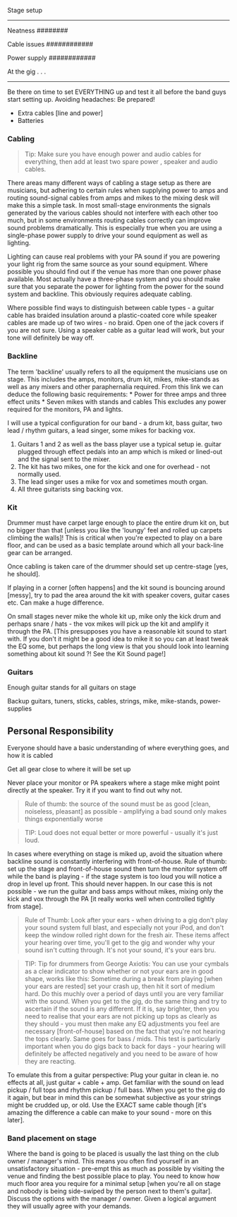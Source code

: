 
Stage setup
***********

Neatness
########

Cable issues
############

Power supply
############

At the gig . . .
****************

Be there on time to set EVERYTHING up and test it all before the band guys start setting up.
Avoiding headaches: Be prepared!
- Extra cables [line and power]
- Batteries

### Cabling

> Tip: Make sure you have enough power and audio cables for everything, then add at least two spare power , speaker and audio cables.

There areas many different ways of cabling a stage setup as there are musicians, but adhering to certain rules when supplying power to amps and routing sound-signal cables from amps and mikes to the mixing desk will make this a simple task.
In most small-stage environments the signals generated by the various cables should not interfere with each other too much, but in some environments routing cables correctly can improve sound problems dramatically. This is especially true when you are using a single-phase power supply to drive your sound equipment as well as lighting.

Lighting can cause real problems with your PA sound if you are powering your light rig from the same source as your sound equipment. Where possible you should find out if the venue has more than one power phase available. Most actually have a three-phase system and you should make sure that you separate the power for lighting from the power for the sound system and backline. This obviously requires adequate cabling.

Where possible find ways to distinguish between cable types - a guitar cable has braided insulation around a plastic-coated core while speaker cables are made up of two wires - no braid. Open one of the jack covers if you are not sure. Using a speaker cable as a guitar lead will work, but your tone will definitely be way off.

### Backline

The term 'backline' usually refers to all the equipment the musicians use on stage. This includes the amps, monitors, drum kit, mikes, mike-stands as well as any mixers and other paraphernalia required.
From this link we can deduce the following basic requirements:
    * Power for three amps and three effect units
    * Seven mikes with stands and cables
This excludes any power required for the monitors, PA and lights.

I will use a typical configuration for our band - a drum kit, bass guitar, two lead / rhythm guitars, a lead singer, some mikes for backing vox.
1.   Guitars 1 and 2 as well as the bass player use a typical setup ie. guitar plugged through effect pedals into an amp which is miked or lined-out and the signal sent to the mixer.
2.   The kit has two mikes, one for the kick and one for overhead - not normally used.
3.   The lead singer uses a mike for vox and sometimes mouth organ.
4.   All three guitarists sing backing vox.

### Kit

Drummer must have carpet large enough to place the entire drum kit on, but no bigger than that [unless you like the 'loungy' feel and rolled up carpets climbing the walls]! This is critical when you're expected to play on a bare floor, and can be used as a basic template around which all your back-line gear can be arranged.

Once cabling is taken care of the drummer should set up centre-stage [yes, he should].  

If playing in a corner [often happens] and the kit sound is bouncing around [messy], try to pad the area around the kit with speaker covers, guitar cases etc. Can make a huge difference.

On small stages never mike the whole kit up, mike only the kick drum and perhaps snare / hats - the vox mikes will pick up the kit and amplify it through the PA. [This presupposes you have a reasonable kit sound to start with. If you don't it might be a good idea to mike it so you can at least tweak the EQ some, but perhaps the long view is that you should look into learning something about kit sound ?! See the Kit Sound page!]

### Guitars

Enough guitar stands for all guitars on stage  

Backup guitars, tuners, sticks, cables, strings, mike, mike-stands, power-supplies  

## Personal Responsibility

Everyone should have a basic understanding of where everything goes, and how it is cabled  

Get all gear close to where it will be set up  

Never place your monitor or PA speakers where a stage mike might point directly at the speaker. Try it if you want to find out why not.  
> Rule of thumb: the source of the sound must be as good [clean, noiseless, pleasant] as possible - amplifying a bad sound only makes things exponentially worse

> TIP: Loud does not equal better or more powerful - usually it's just loud.  

In cases where everything on stage is miked up, avoid the situation where backline sound is constantly interfering with front-of-house. Rule of thumb: set up the stage and front-of-house sound then turn the monitor system off while the band is playing - if the stage system is too loud you will notice a drop in level up front. This should never happen. In our case this is not possible - we run the guitar and bass amps without mikes, mixing only the kick and vox through the PA [it really works well when controlled tightly from stage].

> Rule of Thumb: Look after your ears - when driving to a gig don't play your sound system full blast, and especially not your iPod, and don't keep the window rolled right down for the fresh air. These items affect your hearing over time, you'll get to the gig and wonder why your sound isn't cutting through. It's not your sound, it's your ears bru.

> TIP: Tip for drummers from George Axiotis: You can use your cymbals as a clear indicator to show whether or not your ears are in good shape, works like this: Sometime during a break from playing [when your ears are rested] set your crash up, then hit it sort of medium hard. Do this muchly over a period of days until you are very familiar with the sound. When you get to the gig, do the same thing and try to ascertain if the sound is any different. If it is, say brighter, then you need to realise that your ears are not picking up tops as clearly as they should - you must then make any EQ adjustments you feel are necessary [front-of-house] based on the fact that you're not hearing the tops clearly. Same goes for bass / mids. This test is particularly important when you do gigs back to back for days - your hearing will definitely be affected negatively and you need to be aware of how they are reacting.

To emulate this from a guitar perspective: Plug your guitar in clean ie. no effects at all, just guitar + cable + amp. Get familiar with the sound on lead pickup / full tops and rhythm pickup / full bass. When you get to the gig do it again, but bear in mind this can be somewhat subjective as your strings might be crudded up, or old. Use the EXACT same cable though [it's amazing the difference a cable can make to your sound - more on this later].

### Band placement  on stage

Where the band is going to be placed is usually the last thing on the club owner / manager's mind. This means you often find yourself in an unsatisfactory situation - pre-empt this as much as possible by visiting the venue and finding the best possible place to play. You need to know how much floor area you require for a minimal setup [when you're all on stage and nobody is being side-swiped by the person next to them's guitar]. Discuss the options with the manager / owner. Given a logical argument they will usually agree with your demands.

